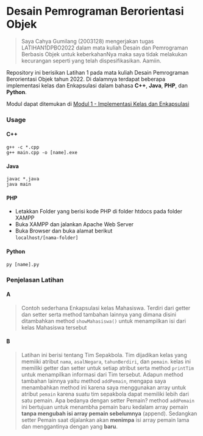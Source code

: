 # Desain Pemrograman Berorientasi Objek

>Saya Cahya Gumilang (2003128) mengerjakan tugas LATIHAN1DPBO2022 dalam mata kuliah Desain dan Pemrograman Berbasis Objek untuk keberkahanNya maka saya tidak melakukan kecurangan seperti yang telah dispesifikasikan. Aamiin.

Repository ini berisikan Latihan 1 pada mata kuliah Desain Pemrograman Berorientasi Objek tahun 2022. Di dalamnya terdapat beberapa implementasi kelas dan Enkapsulasi dalam bahasa  **C++**, **Java**, **PHP**, dan **Python**.

Modul dapat ditemukan di [Modul 1 - Implementasi Kelas dan Enkapsulasi](https://docs.google.com/document/d/1ov4hTp_LUAoiY0Vi_ZQiX8AYj9Q1MF4B/edit)

### Usage

#### C++
```
g++ -c *.cpp
g++ main.cpp -o [name].exe
```

#### Java
```
javac *.java
java main
```

#### PHP
- Letakkan Folder yang berisi kode PHP di folder htdocs pada folder XAMPP
- Buka XAMPP dan jalankan Apache Web Server
- Buka Browser dan buka alamat berikut<br>
```localhost/[nama-folder]```

#### Python
```
py [name].py
```

### Penjelasan Latihan
#### A
> Contoh sederhana Enkapsulasi kelas Mahasiswa. Terdiri dari getter dan setter serta method tambahan lainnya yang dimana disini ditambahkan method ```showMahasiswa()``` untuk menampilkan isi dari kelas Mahasiswa tersebut
#### B
> Latihan ini berisi tentang Tim Sepakbola. Tim dijadikan kelas yang memiiki atribut ```nama```, ```asalNegara```, ```tahunBerdiri```, dan ```pemain```. kelas ini memiliki getter dan setter untuk setiap atribut serta method ```printTim``` untuk menampilkan informasi dari Tim tersebut. Adapun method tambahan lainnya yaitu method ```addPemain```, mengapa saya menambahkan method ini karena saya menggunakan array untuk atribut ```pemain``` karena suatu tim sepakbola dapat memiliki lebih dari satu pemain. Apa bedanya dengan setter Pemain? method ```addPemain``` ini bertujuan untuk menambha pemain baru kedalam array pemain **tanpa mengubah isi array pemain sebelumnya** (append). Sedangkan setter Pemain saat dijalankan akan **menimpa** isi array pemain lama dan menggantinya dengan yang **baru**.
